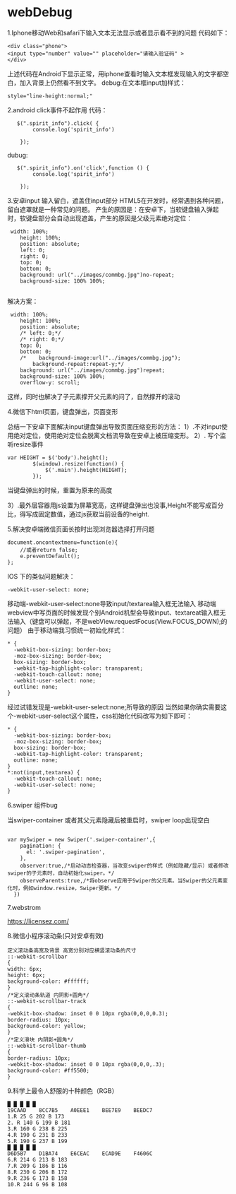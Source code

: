 # webDebug
1.Iphone移动Web和safari下输入文本无法显示或者显示看不到的问题
代码如下：
```
<div class="phone">
<input type="number" value="" placeholder="请输入验证码" >
</div>

```
上述代码在Android下显示正常，用iphone查看时输入文本框发现输入的文字都空白，加入背景上仍然看不到文字。
debug:在文本框input加样式：
```
style="line-height:normal;"
```
2.android click事件不起作用
代码：
```
   $(".spirit_info").click( {
        console.log('spirit_info')

    });
```
dubug:
```
   $(".spirit_info").on('click',function () {
        console.log('spirit_info')

    });
```
3.安卓input 输入留白，遮盖住input部分
HTML5在开发时，经常遇到各种问题，留白遮罩就是一种常见的问题。
产生的原因是：在安卓下，当软键盘输入弹起时，软键盘部分会自动出现遮盖，产生的原因是父级元素绝对定位：
```
 width: 100%;
    height: 100%;
    position: absolute;
    left: 0;
    right: 0;
    top: 0;
    bottom: 0;
    background: url("../images/commbg.jpg")no-repeat;
    background-size: 100% 100%;
  
```
解决方案：
```
 width: 100%;
    height: 100%;
    position: absolute;
    /* left: 0;*/
    /* right: 0;*/
    top: 0;
    bottom: 0;
    /*    background-image:url("../images/commbg.jpg");
        background-repeat:repeat-y;*/
    background: url("../images/commbg.jpg")repeat;
    background-size: 100% 100%;
    overflow-y: scroll;
```
这样，同时也解决了子元素撑开父元素的问了，自然撑开的滚动

4.微信下html页面，键盘弹出，页面变形

总结一下安卓下面解决input键盘弹出导致页面压缩变形的方法：
1）.不对input使用绝对定位，使用绝对定位会脱离文档流导致在安卓上被压缩变形。
2）.
写个监听resize事件
```
var HEIGHT = $('body').height();
        $(window).resize(function() {
            $('.main').height(HEIGHT);
        });
```
当键盘弹出的时候，重置为原来的高度

3）.最外层容器用js设置为屏幕宽高，这样键盘弹出也没事,Height不能写成百分比，得写成固定数值，通过js获取当前设备的height.


5.解决安卓端微信页面长按时出现浏览器选择打开问题

```
document.oncontextmenu=function(e){  
    //或者return false;  
    e.preventDefault();  
}; 
```

IOS 下的类似问题解决：

```
-webkit-user-select: none;
```
移动端-webkit-user-select:none导致input/textarea输入框无法输入
移动端webview中写页面的时候发现个别Android机型会导致input、textareat输入框无法输入（键盘可以弹起，不是webView.requestFocus(View.FOCUS_DOWN);的问题）
由于移动端我习惯统一初始化样式：
```
* {
  -webkit-box-sizing: border-box;
  -moz-box-sizing: border-box;
  box-sizing: border-box;
  -webkit-tap-highlight-color: transparent;
  -webkit-touch-callout: none;
  -webkit-user-select: none;
  outline: none;
}
```
经过试错发现是-webkit-user-select:none;所导致的原因 
当然如果你确实需要这个-webkit-user-select这个属性，css初始化代码改写为如下即可：
```
* {
  -webkit-box-sizing: border-box;
  -moz-box-sizing: border-box;
  box-sizing: border-box;
  -webkit-tap-highlight-color: transparent;
  outline: none;
}
*:not(input,textarea) {
  -webkit-touch-callout: none;
  -webkit-user-select: none;
} 
```
6.swiper 组件bug

当swiper-container 或者其父元素隐藏后被重启时，swiper loop出现空白

```

var mySwiper = new Swiper('.swiper-container',{
    pagination: {
      el: '.swiper-pagination',
    },
    observer:true,/*启动动态检查器，当改变swiper的样式（例如隐藏/显示）或者修改swiper的子元素时，自动初始化swiper。*/
    observeParents:true,/*将observe应用于Swiper的父元素。当Swiper的父元素变化时，例如window.resize，Swiper更新。*/
  })
```


7.webstrom



https://licensez.com/


8.微信小程序滚动条(只对安卓有效)
```
定义滚动条高宽及背景 高宽分别对应横竖滚动条的尺寸
::-webkit-scrollbar
{
width: 6px;
height: 6px;
background-color: #ffffff;
}
/*定义滚动条轨道 内阴影+圆角*/
::-webkit-scrollbar-track
{
-webkit-box-shadow: inset 0 0 10px rgba(0,0,0,0.3);
border-radius: 10px;
background-color: yellow;
}
/*定义滑块 内阴影+圆角*/
::-webkit-scrollbar-thumb
{
border-radius: 10px;
-webkit-box-shadow: inset 0 0 10px rgba(0,0,0,.3);
background-color: #ff5500;
}
```

9.科学上最令人舒服的十种颜色（RGB）

```
█ █ █ █ █
19CAAD    8CC7B5    A0EEE1    BEE7E9    BEEDC7
1.R 25 G 202 B 173 
2. R 140 G 199 B 181
3.R 160 G 238 B 225
4.R 190 G 231 B 233
5.R 190 G 237 B 199
█ █ █ █ █
D6D5B7    D1BA74    E6CEAC    ECAD9E    F4606C
6.R 214 G 213 B 183
7.R 209 G 186 B 116
8.R 230 G 206 B 172
9.R 236 G 173 B 158
10.R 244 G 96 B 108
```

